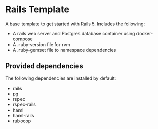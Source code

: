 # Rails Template

A base template to get started with Rails 5. Includes the following:
 - A rails web server and Postgres database container using docker-compose
 - A .ruby-version file for rvm
 - A .ruby-gemset file to namespace dependencies

## Provided dependencies

The following dependencies are installed by default:
 - rails
 - pg
 - rspec
 - rspec-rails
 - haml
 - haml-rails
 - rubocop
